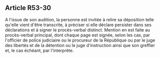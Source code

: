 Article R53-30
----
A l'issue de son audition, la personne est invitée à relire sa déposition telle
qu'elle vient d'être transcrite, à préciser si elle déclare persister dans ses
déclarations et à signer le procès-verbal distinct. Mention en est faite au
procès-verbal principal, dont chaque page est signée, selon les cas, par
l'officier de police judiciaire ou le procureur de la République ou par le juge
des libertés et de la détention ou le juge d'instruction ainsi que son greffier
et, le cas échéant, par l'interprète.
